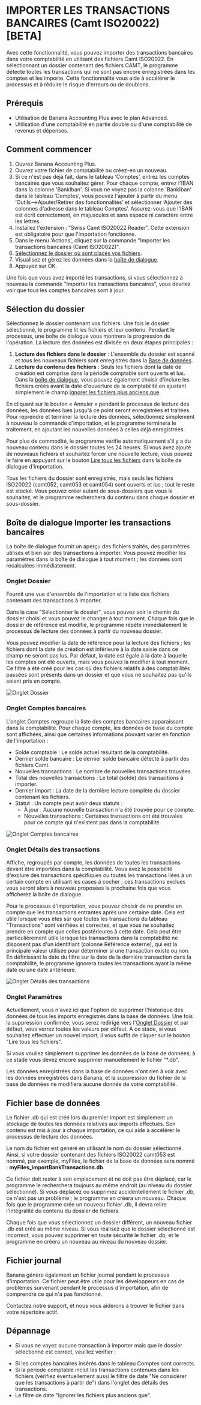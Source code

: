# IMPORTER LES TRANSACTIONS BANCAIRES (Camt ISO20022) [BETA]

Avec cette fonctionnalité, vous pouvez importer des transactions bancaires dans votre comptabilité en utilisant des fichiers Camt ISO20022. En sélectionnant un dossier contenant des fichiers CAMT, le programme détecte toutes les transactions qui ne sont pas encore enregistrées dans les comptes et les importe. Cette fonctionnalité vous aide à accélérer le processus et à réduire le risque d'erreurs ou de doublons.

## Prérequis
- Utilisation de Banana Accounting Plus avec le plan Advanced.
- Utilisation d'une comptabilité en partie double ou d'une comptabilité de revenus et dépenses.

## Comment commencer
1) Ouvrez Banana Accounting Plus.
2) Ouvrez votre fichier de comptabilité ou créez-en un nouveau.
3) Si ce n'est pas déjà fait, dans le tableau ‘Comptes’, entrez les comptes bancaires que vous souhaitez gérer. Pour chaque compte, entrez l'IBAN dans la colonne 'BankIban'. Si vous ne voyez pas la colonne 'BankIban' dans le tableau ‘Comptes’, vous pouvez l'ajouter à partir du menu ‘Outils-->Ajouter/Retirer des fonctionnalités’ et sélectionner ‘Ajouter des colonnes d'adresse dans le tableau Comptes’. Assurez-vous que l'IBAN est écrit correctement, en majuscules et sans espace ni caractère entre les lettres.
4) Installez l'extension : "Swiss Camt ISO20022 Reader". Cette extension est obligatoire pour que l'importation fonctionne.
5) Dans le menu 'Actions', cliquez sur la commande "Importer les transactions bancaires (Camt ISO20022)".
6) [Sélectionnez le dossier où sont placés vos fichiers](##Sélection-dossier).
7) Visualisez et gérez les données dans la [boîte de dialogue](##Boîte-de-dialogue-importer-transactions-bancaires).
8) Appuyez sur OK.

Une fois que vous avez importé les transactions, si vous sélectionnez à nouveau la commande "Importer les transactions bancaires", vous devriez voir que tous les comptes bancaires sont à jour.

## Sélection du dossier

Sélectionnez le dossier contenant vos fichiers. Une fois le dossier sélectionné, le programme lit les fichiers et leur contenu. Pendant le processus, une boîte de dialogue vous montrera la progression de l'opération. La lecture des données est divisée en deux étapes principales :

1) **Lecture des fichiers dans le dossier** : L'ensemble du dossier est scanné et tous les nouveaux fichiers sont enregistrés dans la [Base de données](##Fichier-base-de-données).
2) **Lecture du contenu des fichiers** : Seuls les fichiers dont la date de création est comprise dans la période comptable sont ouverts et lus. Dans la [boîte de dialogue](##Dialogue), vous pouvez également choisir d'inclure les fichiers créés avant la date d'ouverture de la comptabilité en ajustant simplement le champ [Ignorer les fichiers plus anciens que](##Dialogue).

En cliquant sur le bouton « Annuler » pendant le processus de lecture des données, les données lues jusqu'à ce point seront enregistrées et traitées. Pour reprendre et terminer la lecture des données, sélectionnez simplement à nouveau la commande d'importation, et le programme terminera le traitement, en ajoutant les nouvelles données à celles déjà enregistrées.

Pour plus de commodité, le programme vérifie automatiquement s'il y a du nouveau contenu dans le dossier toutes les 24 heures. Si vous avez ajouté de nouveaux fichiers et souhaitez forcer une nouvelle lecture, vous pouvez le faire en appuyant sur le bouton [Lire tous les fichiers](##Dialogue) dans la boîte de dialogue d'importation.

Tous les fichiers du dossier sont enregistrés, mais seuls les fichiers ISO20022 (camt052, camt053 et camt054) sont ouverts et lus ; tout le reste est stocké. Vous pouvez créer autant de sous-dossiers que vous le souhaitez, et le programme recherchera du contenu dans chaque dossier et sous-dossier.

## Boîte de dialogue Importer les transactions bancaires

La boîte de dialogue fournit un aperçu des fichiers traités, des paramètres utilisés et bien sûr des transactions à importer. Vous pouvez modifier les paramètres dans la boîte de dialogue à tout moment ; les données sont recalculées immédiatement.

### Onglet Dossier

Fournit une vue d'ensemble de l'importation et la liste des fichiers contenant des transactions à importer.

Dans la case "Sélectionner le dossier", vous pouvez voir le chemin du dossier choisi et vous pouvez le changer à tout moment. Chaque fois que le dossier de référence est modifié, le programme répète immédiatement le processus de lecture des données à partir du nouveau dossier.

Vous pouvez modifier la date de référence pour la lecture des fichiers ; les fichiers dont la date de création est inférieure à la date saisie dans ce champ ne seront pas lus. Par défaut, la date est égale à la date à laquelle les comptes ont été ouverts, mais vous pouvez la modifier à tout moment. Ce filtre a été créé pour les cas où des fichiers relatifs à des comptabilités passées sont présents dans un dossier et que vous ne souhaitez pas qu'ils soient pris en compte.

![Onglet Dossier](img/folder_tab.png)

### Onglet Comptes bancaires

L'onglet Comptes regroupe la liste des comptes bancaires apparaissant dans la comptabilité. Pour chaque compte, les données de base du compte sont affichées, ainsi que certaines informations pouvant varier en fonction de l'importation :

* Solde comptable : Le solde actuel résultant de la comptabilité.
* Dernier solde bancaire : Le dernier solde bancaire détecté à partir des fichiers Camt.
* Nouvelles transactions : Le nombre de nouvelles transactions trouvées.
* Total des nouvelles transactions : Le total (solde) des transactions à importer.
* Dernier import : La date de la dernière lecture complète du dossier contenant les fichiers.
* Statut : Un compte peut avoir deux statuts :
   - À jour : Aucune nouvelle transaction n'a été trouvée pour ce compte.
   - Nouvelles transactions : Certaines transactions ont été trouvées pour ce compte qui n'existent pas dans la comptabilité.

![Onglet Comptes bancaires](img/bankaccounts_tab.png)

### Onglet Détails des transactions

Affiche, regroupés par compte, les données de toutes les transactions devant être importées dans la comptabilité. Vous avez la possibilité d'exclure des transactions spécifiques ou toutes les transactions liées à un certain compte en utilisant les cases à cocher ; ces transactions exclues vous seront alors à nouveau proposées la prochaine fois que vous afficherez la boîte de dialogue.

Pour le processus d'importation, vous pouvez choisir de ne prendre en compte que les transactions entrantes après une certaine date. Cela est utile lorsque vous êtes sûr que toutes les transactions du tableau "Transactions" sont vérifiées et correctes, et que vous ne souhaitez prendre en compte que celles postérieures à cette date. Cela peut être particulièrement utile lorsque les transactions dans la comptabilité ne disposent pas d'un identifiant (colonne Référence externe), qui est la principale valeur utilisée pour déterminer si une transaction existe ou non. En définissant la date du filtre sur la date de la dernière transaction dans la comptabilité, le programme ignorera toutes les transactions ayant la même date ou une date antérieure.

![Onglet Détails des transactions](img/transactionsdetails_tab.png)

### Onglet Paramètres

Actuellement, vous n'avez ici que l'option de supprimer l'historique des données de tous les imports enregistrés dans la base de données. Une fois la suppression confirmée, vous serez redirigé vers l'[Onglet Dossier](##Onglet-Dossier) et par défaut, vous verrez toutes les valeurs par défaut. À ce stade, si vous souhaitez effectuer un nouvel import, il vous suffit de cliquer sur le bouton "Lire tous les fichiers".

Si vous vouliez simplement supprimer les données de la base de données, à ce stade vous devez encore supprimer manuellement le fichier "*.db".

Les données enregistrées dans la base de données n'ont rien à voir avec les données enregistrées dans Banana, et la suppression du fichier de la base de données ne modifiera aucune donnée de votre comptabilité.

## Fichier base de données

Le fichier .db qui est créé lors du premier import est simplement un stockage de toutes les données relatives aux imports effectués. Son contenu est mis à jour à chaque importation, ce qui aide à accélérer le processus de lecture des données.

Le nom du fichier est généré en utilisant le nom du dossier sélectionné. Ainsi, si votre dossier contenant des fichiers ISO20022 camt053 est nommé, par exemple, myFiles, le fichier de la base de données sera nommé : **myFiles_importBankTransactions.db**.

Ce fichier doit rester à son emplacement et ne doit pas être déplacé, car le programme le recherchera toujours au même endroit (au niveau du dossier sélectionné). Si vous déplacez ou supprimez accidentellement le fichier .db, ce n'est pas un problème ; le programme en créera un nouveau. Chaque fois que le programme crée un nouveau fichier .db, il devra relire l'intégralité du contenu du dossier de fichiers.

Chaque fois que vous sélectionnez un dossier différent, un nouveau fichier .db est créé au même niveau. Si vous réalisez que le dossier sélectionné est incorrect, vous pouvez supprimer en toute sécurité le fichier .db, et le programme en créera un nouveau au niveau du nouveau dossier.

## Fichier journal

Banana génère également un fichier journal pendant le processus d'importation. Ce fichier peut être utile pour les développeurs en cas de problèmes survenant pendant le processus d'importation, afin de comprendre ce qui n'a pas fonctionné.

Contactez notre support, et nous vous aiderons à trouver le fichier dans votre répertoire actif.

## Dépannage
- Si vous ne voyez aucune transaction à importer mais que le dossier sélectionné est correct, veuillez vérifier :
 * Si les comptes bancaires insérés dans le tableau Comptes sont corrects.
 * Si la période comptable inclut les transactions contenues dans les fichiers (vérifiez éventuellement aussi le filtre de date "Ne considérer que les transactions à partir de") dans l'onglet des détails des transactions.
 * Le filtre de date "Ignorer les fichiers plus anciens que".
